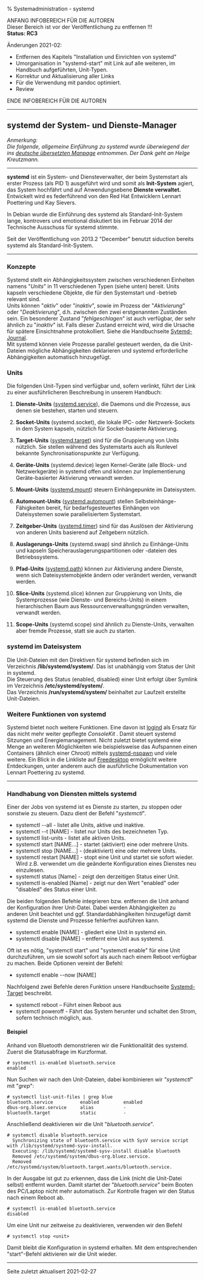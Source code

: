 % Systemadministration - systemd

ANFANG   INFOBEREICH FÜR DIE AUTOREN  
Dieser Bereich ist vor der Veröffentlichung zu entfernen !!!  
**Status: RC3**

Änderungen 2021-02:

+ Entfernen des Kapitels "Installation und Einrichten von systemd"
+ Umorganisation in "systemd-start" mit Link auf alle weiteren, im Handbuch aufgeführten, Unit-Typen.
+ Korrektur und Aktualisierung aller Links
+ Für die Verwendung mit pandoc optimiert.
+ Review 

ENDE   INFOBEREICH FÜR DIE AUTOREN

---

## systemd der System- und Dienste-Manager

*Anmerkung:*  
*Die folgende, allgemeine Einführung zu systemd wurde überwiegend der ins [deutsche übersetzten Manpage](https://manpages.debian.org/testing/manpages-de/systemd.1.de.html) entnommen. Der Dank geht an Helge Kreutzmann.*

---

**systemd** ist ein System- und Diensteverwalter, der beim Systemstart als erster Prozess (als PID 1) ausgeführt wird und somit als **Init-System** agiert, das System hochfährt und auf Anwendungsebene **Dienste verwaltet.**  
Entwickelt wird es federführend von den Red Hat Entwicklern Lennart Poettering und Kay Sievers.

In Debian wurde die Einführung des systemd als Standard-Init-System lange, kontrovers und emotional diskutiert bis im Februar 2014 der Technische Ausschuss für systemd stimmte.  

Seit der Veröffentlichung von 2013.2 "December" benutzt siduction bereits systemd als Standard-Init-System.

---

### Konzepte

Systemd stellt ein Abhängigkeitssystem zwischen verschiedenen Einheiten namens "*Units*" in 11 verschiedenen Typen (siehe unten) bereit. Units kapseln verschiedene Objekte, die für den Systemstart und -betrieb relevant sind.  
Units können "*aktiv*" oder "*inaktiv*", sowie im Prozess der "*Aktivierung*" oder "*Deaktivierung*", d.h. zwischen den zwei erstgenannten Zuständen sein. Ein besonderer Zustand "*fehlgeschlagen*" ist auch verfügbar, der sehr ähnlich zu "*inaktiv*" ist. Falls dieser Zustand erreicht wird, wird die Ursache für spätere Einsichtnahme protokolliert. Siehe die Handbuchseite [Sytemd-Journal](./systemd-journald_de.htm).  
Mit systemd können viele Prozesse parallel gesteuert werden, da die Unit-Dateien mögliche Abhängigkeiten deklarieren und systemd erforderliche Abhängigkeiten automatisch hinzugefügt.

### Units

Die folgenden Unit-Typen sind verfügbar und, sofern verlinkt, führt der Link zu einer ausführlicheren Beschreibung in unserem Handbuch:

1. **Dienste-Units** ([systemd.service](./systemd-service_de.htm)), die Daemons und die Prozesse, aus denen sie bestehen, starten und steuern. 

2. **Socket-Units** (systemd.socket), die lokale IPC- oder Netzwerk-Sockets in dem System kapseln, nützlich für Socket-basierte Aktivierung.

3. **Target-Units** ([systemd.target](./systemd-target_de.htm)) sind für die Gruppierung von Units nützlich. Sie stellen während des Systemstarts auch als Runlevel bekannte Synchronisationspunkte zur Verfügung.

4. **Geräte-Units** (systemd.device) legen Kernel-Geräte (alle Block- und Netzwerkgeräte) in systemd offen und können zur Implementierung Geräte-basierter Aktivierung verwandt werden.

5. **Mount-Units** ([systemd.mount](./systemd-mount_de.htm)) steuern Einhängepunkte im Dateisystem.

6. **Automount-Units** ([systemd.automount](./systemd-automount_de.htm)) stellen Selbsteinhänge-Fähigkeiten bereit, für bedarfsgesteuertes Einhängen von Dateisystemen sowie parallelisiertem Systemstart.

7. **Zeitgeber-Units** ([systemd.timer](./systemd-timer_de.htm)) sind für das Auslösen der Aktivierung von anderen Units basierend auf Zeitgebern nützlich.

8. **Auslagerungs-Units** (systemd.swap) sind ähnlich zu Einhänge-Units und kapseln Speicherauslagerungspartitionen oder -dateien des Betriebssystems.

9. **Pfad-Units** ([systemd.path](./systemd-path_de.htm)) können zur Aktivierung andere Dienste, wenn sich Dateisystemobjekte ändern oder verändert werden, verwandt werden.

10. **Slice-Units** (systemd.slice) können zur Gruppierung von Units, die Systemprozesse (wie Dienste- und Bereichs-Units) in einem hierarchischen Baum aus Ressourcenverwaltungsgründen verwalten, verwandt werden.

11. **Scope-Units** (systemd.scope) sind ähnlich zu Dienste-Units, verwalten aber fremde Prozesse, statt sie auch zu starten.

### systemd im Dateisystem

Die Unit-Dateien mit den Direktiven für systemd befinden sich im Verzeichnis **/lib/systemd/system/**. Das ist unabhängig vom Status der Unit in systemd.  
Die Steuerung des Status (enabled, disabled) einer Unit erfolgt über Symlink im Verzeichnis **/etc/systemd/system/**.  
Das Verzeichnis **/run/systemd/system/** beinhaltet zur Laufzeit erstellte Unit-Dateien.

### Weitere Funktionen von systemd

Systemd bietet noch weitere Funktionen. Eine davon ist [logind](https://www.freedesktop.org/software/systemd/man/systemd-logind.service.html)  als Ersatz für das nicht mehr weiter gepflegte  *ConsoleKit* . Damit steuert systemd Sitzungen und Energiemanagement. Nicht zuletzt bietet systemd eine Menge an weiteren Möglichkeiten wie beispielsweise das Aufspannen einen Containers (ähnlich einer Chroot) mittels [systemd-nspawn](http://0pointer.de/public/systemd-man/systemd-nspawn.html)  und viele weitere. Ein Blick in die Linkliste auf   [Freedesktop](https://www.freedesktop.org/wiki/Software/systemd/)  ermöglicht weitere Entdeckungen, unter anderem auch die ausführliche Dokumentation von Lennart Poettering zu systemd.

---

### Handhabung von Diensten mittels systemd

Einer der Jobs von systemd ist es Dienste zu starten, zu stoppen oder sonstwie zu steuern. Dazu dient der Befehl "*systemctl*".

+ systemctl --all - listet alle Units, aktive und inaktive.
+ systemctl --t [NAME] - listet nur Units des bezeichneten Typ.
+ systemctl list-units - listet alle aktiven Units.
+ systemctl start [NAME...] - startet (aktiviert) eine oder mehrere Units.
+ systemctl stop [NAME...] - (deaktiviert) eine oder mehrere Units.
+ systemctl restart [NAME] - stopt eine Unit und startet sie sofort wieder. Wird z.B. verwendet um die geänderte Konfiguration eines Dienstes neu einzulesen.
+ systemctl status [Name] - zeigt den derzeitigen Status einer Unit.
+ systemctl is-enabled [Name] - zeigt nur den Wert "enabled" oder "disabled" des Status einer Unit.

Die beiden folgenden Befehle integrieren bzw. entfernen die Unit anhand der Konfiguration ihrer Unit-Datei. Dabei werden Abhängigkeiten zu anderen Unit beachtet und ggf. Standardabhängikeiten hinzugefügt damit systemd die Dienste und Prozesse fehlerfrei ausführen kann.
 
+ systemctl enable [NAME] - gliedert eine Unit in systemd ein.
+ systemctl disable [NAME] - entfernt eine Unit aus systemd.

Oft ist es nötig, "systemctl start" und "systemctl enable" für eine Unit durchzuführen, um sie sowohl sofort als auch nach einem Reboot verfügbar zu machen. Beide Optionen vereint der Befehl:

+ systemctl enable --now [NAME]

Nachfolgend zwei Befehle deren Funktion unsere Handbuchseite [Systemd-Target](./systemd-target_de.htm) beschreibt.

+ systemctl reboot – Führt einen Reboot aus
+ systemctl poweroff - Fährt das System herunter und schaltet den Strom, sofern technisch möglich, aus.

#### Beispiel

Anhand von Bluetooth demonstrieren wir die Funktionalität des systemd.  
Zuerst die Statusabfrage im Kurzformat.

~~~
# systemctl is-enabled bluetooth.service
enabled
~~~

Nun Suchen wir nach den Unit-Dateien, dabei kombinieren wir *"systemctl*" mit "*grep*":

~~~
# systemctl list-unit-files | grep blue
bluetooth.service          enabled         enabled
dbus-org.bluez.service     alias           -
bluetooth.target           static          - 
~~~

Anschließend deaktivieren wir die Unit "*bluetooth.service*".

~~~
# systemctl disable bluetooth.service
  Synchronizing state of bluetooth.service with SysV service script with /lib/systemd/systemd-sysv-install.
  Executing: /lib/systemd/systemd-sysv-install disable bluetooth
  Removed /etc/systemd/system/dbus-org.bluez.service.
  Removed /etc/systemd/system/bluetooth.target.wants/bluetooth.service.
~~~
  
In der Ausgabe ist gut zu erkennen, dass die Link (nicht die Unit-Datei selbst) entfernt wurden. Damit startet der "*bluetooth.service*" beim Booten des PC/Laptop nicht mehr automatisch. Zur Kontrolle fragen wir den Status nach einem Reboot ab.

~~~
# systemctl is-enabled bluetooth.service  
disabled
~~~

Um eine Unit nur zeitweise zu deaktivieren, verwenden wir den Befehl

~~~
# systemctl stop <unit>
~~~

Damit bleibt die Konfiguration in systemd erhalten. Mit dem entsprechenden "start"-Befehl aktivieren wir die Unit wieder.

---

<div id="rev">Seite zuletzt aktualisert 2021-02-27</div>
